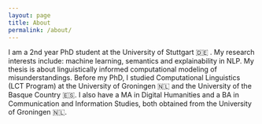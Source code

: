 ```yaml
---
layout: page
title: About
permalink: /about/
---
```


I am a 2nd year PhD student at the University of Stuttgart 🇩🇪 . My research interests include: machine learning, semantics and explainability 
in NLP. My thesis is about linguistically informed computational modeling of misunderstandings. Before my PhD, I studied Computational Linguistics (LCT Program) 
at the University of Groningen 🇳🇱 and the University of the Basque Country 🇪🇸. I also have a MA in Digital Humanities and a BA in Communication and Information Studies,
both obtained from the University of Groningen 🇳🇱.

